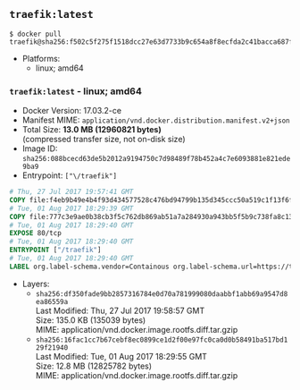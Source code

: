 ## `traefik:latest`

```console
$ docker pull traefik@sha256:f502c5f275f1518dcc27e63d7733b9c654a8f8ecfda2c41bacca687f20131eaa
```

-	Platforms:
	-	linux; amd64

### `traefik:latest` - linux; amd64

-	Docker Version: 17.03.2-ce
-	Manifest MIME: `application/vnd.docker.distribution.manifest.v2+json`
-	Total Size: **13.0 MB (12960821 bytes)**  
	(compressed transfer size, not on-disk size)
-	Image ID: `sha256:088bcecd63de5b2012a9194750c7d98489f78b452a4c7e6093881e821ede9ba9`
-	Entrypoint: `["\/traefik"]`

```dockerfile
# Thu, 27 Jul 2017 19:57:41 GMT
COPY file:f4eb9b49e4b4f93d434577528c476bd94799b135d345ccc50a519c1f13f6f97a in /etc/ssl/certs/ 
# Tue, 01 Aug 2017 18:29:39 GMT
COPY file:777c3e9ae0b38cb3f5c762db869ab51a7a284930a943bb5f5b9c738fa8c134ec in / 
# Tue, 01 Aug 2017 18:29:40 GMT
EXPOSE 80/tcp
# Tue, 01 Aug 2017 18:29:40 GMT
ENTRYPOINT ["/traefik"]
# Tue, 01 Aug 2017 18:29:40 GMT
LABEL org.label-schema.vendor=Containous org.label-schema.url=https://traefik.io org.label-schema.name=Traefik org.label-schema.description=A modern reverse-proxy org.label-schema.version=v1.3.5 org.label-schema.docker.schema-version=1.0
```

-	Layers:
	-	`sha256:df350fade9bb2857316784e0d70a781999080daabbf1abb69a9547d8ea86559a`  
		Last Modified: Thu, 27 Jul 2017 19:58:57 GMT  
		Size: 135.0 KB (135039 bytes)  
		MIME: application/vnd.docker.image.rootfs.diff.tar.gzip
	-	`sha256:16fac1cc7b67cebf8ec0899ce1d2f00e97fc0ca0d0b58491ba517bd129f21940`  
		Last Modified: Tue, 01 Aug 2017 18:29:55 GMT  
		Size: 12.8 MB (12825782 bytes)  
		MIME: application/vnd.docker.image.rootfs.diff.tar.gzip
